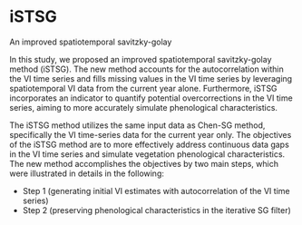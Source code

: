 # iSTSG
An improved spatiotemporal savitzky-golay

In this study, we proposed an improved spatiotemporal savitzky-golay method (iSTSG). The new method accounts for the autocorrelation within the VI time series and fills missing values in the VI time series by leveraging spatiotemporal VI data from the current year alone. Furthermore, iSTSG incorporates an indicator to quantify potential overcorrections in the VI time series, aiming to more accurately simulate phenological characteristics.

The iSTSG method utilizes the same input data as Chen-SG method, specifically the VI time-series data for the current year only. The objectives of the iSTSG method are to more effectively address continuous data gaps in the VI time series and simulate vegetation phenological characteristics. The new method accomplishes the objectives by two main steps, which were illustrated in details in the following:
- Step 1 (generating initial VI estimates with autocorrelation of the VI time series)
- Step 2 (preserving phenological characteristics in the iterative SG filter)
